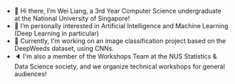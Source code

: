 - 👋 Hi there, I’m Wei Liang, a 3rd Year Computer Science undergraduate at the National University of Singapore!
- 👀 I’m personally interested in Artificial Intelligence and Machine Learning (Deep Learning in particular)
- 🌿 Currently, I'm working on an image classification project based on the DeepWeeds dataset, using CNNs.
- 🔈 I'm also a member of the Workshops Team at the NUS Statistics & Data Science society, and we organize technical workshops for general audiences!

<!---
limweiliang/limweiliang is a ✨ special ✨ repository because its `README.md` (this file) appears on your GitHub profile.
You can click the Preview link to take a look at your changes.
--->
